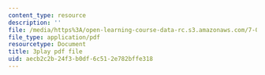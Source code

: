 ```yaml
---
content_type: resource
description: ''
file: /media/https%3A/open-learning-course-data-rc.s3.amazonaws.com/7-01sc-fundamentals-of-biology-fall-2011/aecb2c2b24f3b0df6c512e782bffe318_OK7_ReXhVaQ.pdf
file_type: application/pdf
resourcetype: Document
title: 3play pdf file
uid: aecb2c2b-24f3-b0df-6c51-2e782bffe318
---
```

